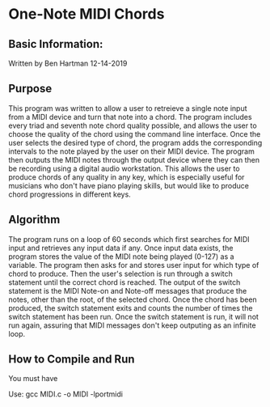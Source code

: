 # One-Note MIDI Chords

## Basic Information:

Written by Ben Hartman
12-14-2019

## Purpose

This program was written to allow a user to retreieve a single note input from a MIDI device and turn that note into a chord. The program includes every triad and seventh note chord quality possible, and allows the user to choose the quality of the chord using the command line interface. Once the user selects the desired type of chord, the program adds the corresponding intervals to the note played by the user on their MIDI device. The program then outputs the MIDI notes through the output device where they can then be recording using a digital audio workstation. This allows the user to produce chords of any quality in any key, which is especially useful for musicians who don't have piano playing skills, but would like to produce chord progressions in different keys. 

## Algorithm

The program runs on a loop of 60 seconds which first searches for MIDI input and retrieves any input data if any. Once input data exists, the program stores the value of the MIDI note being played (0-127) as a variable. The program then asks for and stores user input for which type of chord to produce. Then the user's selection is run through a switch statement until the correct chord is reached. The output of the switch statement is the MIDI Note-on and Note-off messages that produce the notes, other than the root, of the selected chord. Once the chord has been produced, the switch statement exits and counts the number of times the switch statement has been run. Once the switch statement is run, it will not run again, assuring that MIDI messages don't keep outputing as an infinite loop. 

## How to Compile and Run

You must have 

Use:
gcc MIDI.c -o MIDI -lportmidi

